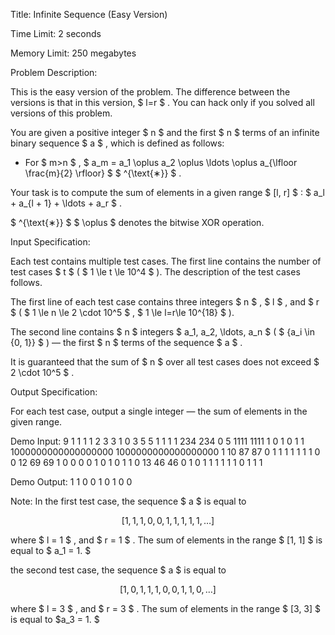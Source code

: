Title: Infinite Sequence (Easy Version)

Time Limit: 2 seconds

Memory Limit: 250 megabytes

Problem Description:

This is the easy version of the problem. The difference between the versions is that in this version, $ l=r $ . You can hack only if you solved all versions of this problem.

You are given a positive integer $ n $ and the first $ n $ terms of an infinite binary sequence $ a $ , which is defined as follows:

- For $ m>n $ , $ a_m = a_1 \oplus a_2 \oplus \ldots \oplus a_{\lfloor \frac{m}{2} \rfloor} $ $ ^{\text{∗}} $ .

Your task is to compute the sum of elements in a given range $ [l, r] $ : $ a_l + a_{l + 1} + \ldots + a_r $ .

 $ ^{\text{∗}} $ $ \oplus $ denotes the <a>bitwise XOR operation</a>.

Input Specification:

Each test contains multiple test cases. The first line contains the number of test cases $ t $ ( $ 1 \le t \le 10^4 $ ). The description of the test cases follows.

The first line of each test case contains three integers $ n $ , $ l $ , and $ r $ ( $ 1 \le n \le 2 \cdot 10^5 $ , $ 1 \le l=r\le 10^{18} $ ).

The second line contains $ n $ integers $ a_1, a_2, \ldots, a_n $ ( $ {a_i \in \{0, 1\}} $ ) — the first $ n $ terms of the sequence $ a $ .

It is guaranteed that the sum of $ n $ over all test cases does not exceed $ 2 \cdot 10^5 $ .

Output Specification:

For each test case, output a single integer — the sum of elements in the given range.

Demo Input:
9
1 1 1
1
2 3 3
1 0
3 5 5
1 1 1
1 234 234
0
5 1111 1111
1 0 1 0 1
1 1000000000000000000 1000000000000000000
1
10 87 87
0 1 1 1 1 1 1 1 0 0
12 69 69
1 0 0 0 0 1 0 1 0 1 1 0
13 46 46
0 1 0 1 1 1 1 1 1 0 1 1 1

Demo Output:
1
1
0
0
1
0
1
0
0

Note:
In the first test case, the sequence $ a $ is equal to 

$$[1, 1, 1, 0, 0, 1, 1, 1, 1, 1, \ldots] $$  

where  $ l = 1 $ , and  $ r = 1 $ . The sum of elements in the range  $ [1, 1] $  is equal to  $ a_1 = 1. $ 

the second test case, the sequence  $ a $  is equal to 

$$ [1, 0, 1, 1, 1, 0, 0, 1, 1, 0, \ldots] $$

where  $ l = 3 $ , and  $ r = 3 $ . The sum of elements in the range  $ [3, 3] $  is equal to  $a_3 = 1. $

